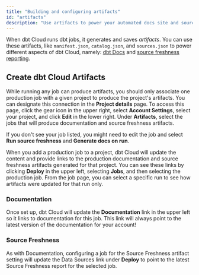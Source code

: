 ```yaml
---
title: "Building and configuring artifacts"
id: "artifacts"
description: "Use artifacts to power your automated docs site and source freshness data." 
---
```


When dbt Cloud runs dbt jobs, it generates and saves *artifacts*. You can use these artifacts, like `manifest.json`, `catalog.json`, and `sources.json` to power different aspects of dbt Cloud, namely: [dbt Docs](documentation) and [source freshness reporting](cloud-snapshotting-source-freshness).

## Create dbt Cloud Artifacts

While running any job can produce artifacts, you should only associate one production job with a given project to produce the project's artifacts. You can designate this connection in the **Project details** page. To access this page, click the gear icon in the upper right, select **Account Settings**, select your project, and click **Edit** in the lower right. Under **Artifacts**, select the jobs that will produce documentation and source freshness artifacts. 

<Lightbox src="/img/docs/dbt-cloud/using-dbt-cloud/project-level-artifact-updated.png" title="Configuring Artifacts"/>

If you don't see your job listed, you might need to edit the job and select **Run source freshness** and **Generate docs on run**.

<Lightbox src="/img/docs/dbt-cloud/using-dbt-cloud/edit-job-generate-artifacts.png" title="Editing the job to generate artifacts"/>

When you add a production job to a project, dbt Cloud will update the content and provide links to the production documentation and source freshness artifacts generated for that project. You can see these links by clicking **Deploy** in the upper left, selecting **Jobs**, and then selecting the production job. From the job page, you can select a specific run to see how artifacts were updated for that run only.

### Documentation

Once set up, dbt Cloud will update the **Documentation** link in the upper left so it links to documentation for this job. This link will always point to the latest version of the documentation for your account!

<Lightbox src="/img/docs/dbt-cloud/using-dbt-cloud/doc-menu.png" title="A link to the latest documentation for the selected job"/> 

### Source Freshness

As with Documentation, configuring a job for the Source Freshness artifact setting will update the Data Sources link under **Deploy** to point to the latest Source Freshness report for the selected job.

<Lightbox src="/img/docs/dbt-cloud/using-dbt-cloud/data-sources.png" title="A link to the latest source freshness snapshot for the selected job"/>
